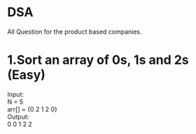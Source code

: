 # DSA
All Question for the product based companies.

# 1.Sort an array of 0s, 1s and 2s (Easy)

Input: <br>
N = 5 <br>
arr[] = {0 2 1 2 0} <br>
Output: <br>
0 0 1 2 2 <br>
